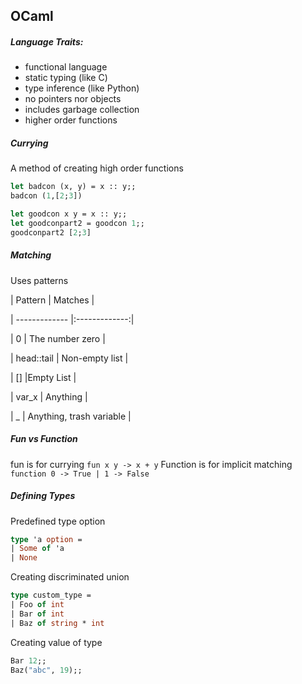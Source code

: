 
## OCaml

##### Language Traits:
- functional language
- static typing (like C)
- type inference (like Python)
- no pointers nor objects
- includes garbage collection
- higher order functions

##### Currying
A method of creating high order functions
```ocaml
let badcon (x, y) = x :: y;;
badcon (1,[2;3])

let goodcon x y = x :: y;;
let goodconpart2 = goodcon 1;;
goodconpart2 [2;3]
```

##### Matching
Uses patterns

| Pattern | Matches |

| ------------- |:-------------:|

| 0 | The number zero |

| head::tail | Non-empty list |

| [] |Empty List |

| var_x      | Anything      |

| _ | Anything, trash variable |

##### Fun vs Function
fun is for currying
`fun x y -> x + y`
Function is for implicit matching
`function 0 -> True | 1 -> False`

##### Defining Types
Predefined type option
```ocaml
type 'a option =
| Some of 'a
| None
```
Creating discriminated union
```ocaml
type custom_type =
| Foo of int
| Bar of int
| Baz of string * int
```
Creating value of type
```ocaml
Bar 12;;
Baz("abc", 19);;
```
